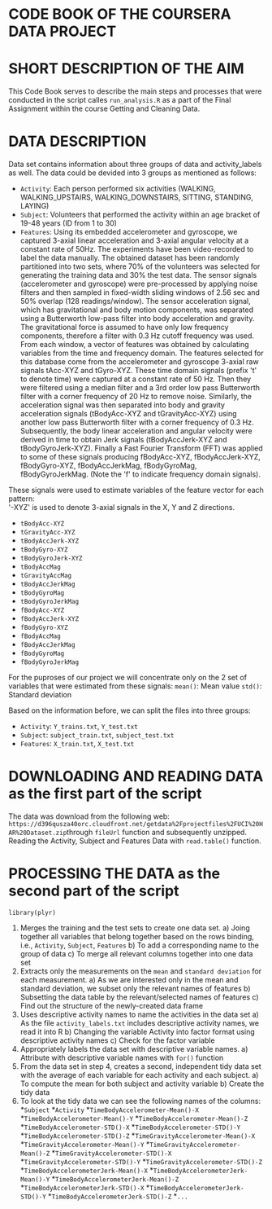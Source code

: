 # CODE BOOK OF THE COURSERA DATA PROJECT

# SHORT DESCRIPTION OF THE AIM

This Code Book serves to describe the main steps and processes that were conducted in the script calles `run_analysis.R` as a part of the Final Assignment within the course Getting and Cleaning Data.

# DATA DESCRIPTION
Data set contains information about three groups of data and activity_labels as well. The data could be devided into 3 groups as mentioned as follows:

* `Activity`: Each person performed six activities (WALKING, WALKING_UPSTAIRS, WALKING_DOWNSTAIRS, SITTING, STANDING, LAYING)
* `Subject`: Volunteers that performed the activity within an age bracket of 19-48 years (ID from 1 to 30)
* `Features`:
Using its embedded accelerometer and gyroscope, we captured 3-axial linear acceleration and 3-axial angular velocity at a constant rate of 50Hz. 
The experiments have been video-recorded to label the data manually. The obtained dataset has been randomly partitioned into two sets, where 70% of the volunteers was selected for generating the training data and 30% the test data. 
The sensor signals (accelerometer and gyroscope) were pre-processed by applying noise filters and then sampled in fixed-width sliding windows of 2.56 sec and 50% overlap (128 readings/window). 
The sensor acceleration signal, which has gravitational and body motion components, was separated using a Butterworth low-pass filter into body acceleration and gravity. 
The gravitational force is assumed to have only low frequency components, therefore a filter with 0.3 Hz cutoff frequency was used. 
From each window, a vector of features was obtained by calculating variables from the time and frequency domain.
The features selected for this database come from the accelerometer and gyroscope 3-axial raw signals tAcc-XYZ and tGyro-XYZ. 
These time domain signals (prefix 't' to denote time) were captured at a constant rate of 50 Hz. Then they were filtered using a median filter and a 3rd order low pass Butterworth filter with a corner frequency of 20 Hz to remove noise.
Similarly, the acceleration signal was then separated into body and gravity acceleration signals (tBodyAcc-XYZ and tGravityAcc-XYZ) using another low pass Butterworth filter with a corner frequency of 0.3 Hz. 
Subsequently, the body linear acceleration and angular velocity were derived in time to obtain Jerk signals (tBodyAccJerk-XYZ and tBodyGyroJerk-XYZ).
Finally a Fast Fourier Transform (FFT) was applied to some of these signals producing fBodyAcc-XYZ, fBodyAccJerk-XYZ, fBodyGyro-XYZ, fBodyAccJerkMag, fBodyGyroMag, fBodyGyroJerkMag. (Note the 'f' to indicate frequency domain signals). 

These signals were used to estimate variables of the feature vector for each pattern:  
'-XYZ' is used to denote 3-axial signals in the X, Y and Z directions.
   * `tBodyAcc-XYZ`
   * `tGravityAcc-XYZ`
   * `tBodyAccJerk-XYZ`
   * `tBodyGyro-XYZ`
   * `tBodyGyroJerk-XYZ`
   * `tBodyAccMag`
   * `tGravityAccMag`
   * `tBodyAccJerkMag`
   * `tBodyGyroMag`
   * `tBodyGyroJerkMag`
   * `fBodyAcc-XYZ`
   * `fBodyAccJerk-XYZ`
   * `fBodyGyro-XYZ`
   * `fBodyAccMag`
   * `fBodyAccJerkMag`
   * `fBodyGyroMag`
   * `fBodyGyroJerkMag`

For the puproses of our project we will concentrate only on the 2 set of variables that were estimated from these signals: 
`mean()`: Mean value
`std()`: Standard deviation

Based on the information before, we can split the files into three groups:
* `Activity`: `Y_trains.txt`, `Y_test.txt`              
* `Subject`: `subject_train.txt`, `subject_test.txt`    
* `Features`: `X_train.txt`, `X_test.txt`

# DOWNLOADING AND READING DATA as the first part of the script

The data was download from the following web: 
`https://d396qusza40orc.cloudfront.net/getdata%2Fprojectfiles%2FUCI%20HAR%20Dataset.zip`through `fileUrl` function and subsequently unzipped.
Reading the Activity, Subject and Features Data with `read.table()` function.

# PROCESSING THE DATA as the second part of the script

`library(plyr)`
1. Merges the training and the test sets to create one data set.
 a) Joing together all variables that belong together based on the rows binding, i.e., `Activity`, `Subject`, `Features`
 b) To add a corresponding name to the group of data
 c) To merge all relevant columns together into one data set
2. Extracts only the measurements on the `mean` and `standard deviation` for each measurement.
 a) As we are interested only in the mean and standard deviation, we subset only the relevant names of features
 b) Subsetting the data table by the relevant/selected names of features
 c) Find out the structure of the newly-created data frame
3. Uses descriptive activity names to name the activities in the data set
 a) As the file `activity_labels.txt` includes descriptive activity names, we read it into R
 b) Changing the variable Activity into factor format using descriptive activity names
 c) Check for the factor variable
4. Appropriately labels the data set with descriptive variable names.
 a) Attribute with descriptive variable names with `for()` function
5. From the data set in step 4, creates a second, independent tidy data set with the average of each variable for each activity and each subject.
 a) To compute the mean for both subject and activity variable
 b) Create the tidy data
6. To look at the tidy data we can see the following names of the columns:
*`Subject` 
*`Activity` 
*`TimeBodyAccelerometer-Mean()-X` 
*`TimeBodyAccelerometer-Mean()-Y` 
*`TimeBodyAccelerometer-Mean()-Z` 
*`TimeBodyAccelerometer-STD()-X` 
*`TimeBodyAccelerometer-STD()-Y` 
*`TimeBodyAccelerometer-STD()-Z` 
*`TimeGravityAccelerometer-Mean()-X` 
*`TimeGravityAccelerometer-Mean()-Y` 
*`TimeGravityAccelerometer-Mean()-Z` 
*`TimeGravityAccelerometer-STD()-X` 
*`TimeGravityAccelerometer-STD()-Y` 
*`TimeGravityAccelerometer-STD()-Z` 
*`TimeBodyAccelerometerJerk-Mean()-X` 
*`TimeBodyAccelerometerJerk-Mean()-Y` 
*`TimeBodyAccelerometerJerk-Mean()-Z` 
*`TimeBodyAccelerometerJerk-STD()-X` 
*`TimeBodyAccelerometerJerk-STD()-Y` 
*`TimeBodyAccelerometerJerk-STD()-Z` 
*`...`
